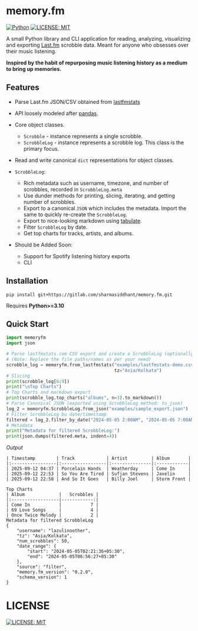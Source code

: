 # memory.fm

[![Python](https://img.shields.io/badge/python-3.10%2B-4B8BBE?style=for-the-badge&logo=python&logoColor=%23FFE873)](https://www.python.org/)
[![LICENSE: MIT](https://img.shields.io/badge/LICENSE-MIT-green?style=for-the-badge)](LICENSE)

A small Python library and CLI application for reading, analyzing, visualizing and exporting [Last.fm](https://www.lastfm.com) scrobble data. Meant for anyone who obsesses over their music listening.

**Inspired by the habit of repurposing music listening history as a medium to bring up memories.**

## Features

- Parse Last.fm  JSON/CSV obtained from [lastfmstats](https://www.lastfmstats.com)
- API loosely modeled after [pandas](https://pypi.org/project/pandas/).
- Core object classes.
    - `Scrobble` - instance represents a single scrobble.
    - `ScrobbleLog` - instance represents a scrobble log. This class is the primary focus.
- Read and write canonical `dict` representations for object classes.
- `ScrobbleLog`:
    - Rich metadata such as username, timezone, and number of scrobbles, recorded in  `ScrobbleLog.meta` 
    - Use dunder methods for printing, slicing, iterating, and getting number of scrobbles.
    - Export to a canonical `JSON` which includes the metadata. Import the same to quickly re-create the `ScrobbleLog`.
    - Export to nice-looking markdown using [tabulate](https://pypi.org/project/tabulate/).
    - Filter `ScrobbleLog` by date.
    - Get top charts for tracks, artists, and albums.
    
- Should be Added Soon:
	- Support for Spotify listening history exports
	- CLI 

## Installation


```shell
pip install git+https://gitlab.com/sharmasiddhant/memory.fm.git
```

Requires **Python>=3.10**

## Quick Start

```python
import memoryfm
import json

# Parse lastfmstats.com CSV export and create a ScrobbleLog (optionally set timezone)
# (Note: Replace the file paths/names as per your need)
scrobble_log = memoryfm.from_lastfmstats("examples/lastfmstats-demo.csv", "csv",
                                         tz="Asia/Kolkata")
# Slicing
print(scrobble_log[6:9])
print("\nTop Charts")
# Top Charts and markdown export
print(scrobble_log.top_charts("albums", n=3).to_markdown())
# Parse Canonical JSON (exported using ScrobbleLog method: to_json)
log_2 = memoryfm.ScrobbleLog.from_json("examples/sample_export.json")
# Filter ScrobbleLog bu date/timestamp
filtered = log_2.filter_by_date("2024-05-05 2:00AM", "2024-05-05 7:00AM")
# Metadata
print("Metadata for filtered ScrobbleLog:")
print(json.dumps(filtered.meta, indent=4))
```

*Output*
```
| Timestamp        | Track            | Artist         | Album       |
|:-----------------|:-----------------|:---------------|:------------|
| 2025-09-12 04:37 | Porcelain Hands  | Weatherday     | Come In     |
| 2025-09-12 22:53 | So You Are Tired | Sufjan Stevens | Javelin     |
| 2025-09-12 22:58 | And So It Goes   | Billy Joel     | Storm Front |

Top Charts
| Album             |   Scrobbles |
|:------------------|------------:|
| Come In           |           7 |
| 69 Love Songs     |           4 |
| Once Twice Melody |           2 |
Metadata for filtered ScrobbleLog
{
    "username": "lazulinoother",
    "tz": "Asia/Kolkata",
    "num_scrobbles": 50,
    "date_range": {
        "start": "2024-05-05T02:21:36+05:30",
        "end": "2024-05-05T06:56:27+05:30"
    },
    "source": "filter",
    "memory.fm_version": "0.2.0",
    "schema_version": 1
}
```


# LICENSE
[![LICENSE: MIT](https://img.shields.io/badge/LICENSE-MIT-green?style=for-the-badge)](LICENSE)

